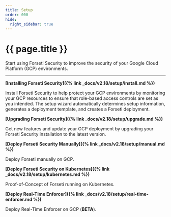 ```yaml
---
title: Setup
order: 000
hide:
  right_sidebar: true
---
```


# {{ page.title }}

Start using Forseti Security to improve the security of your Google Cloud
Platform (GCP) environments.

---

**[Installing Forseti Security]({% link _docs/v2.18/setup/install.md %})**

Install Forseti Security to help protect your GCP environments by monitoring your GCP resources to
ensure that role-based access controls are set as you intended. The setup wizard automatically
determines setup information, generates a deployment template, and creates a Forseti deployment.

**[Upgrading Forseti Security]({% link _docs/v2.18/setup/upgrade.md %})**

Get new features and update your GCP deployment by upgrading your Forseti Security installation
to the latest version.

**[Deploy Forseti Security Manually]({% link _docs/v2.18/setup/manual.md %})**

Deploy Forseti manually on GCP.

**[Deploy Forseti Security on Kubernetes]({% link _docs/v2.18/setup/kubernetes.md %})**

Proof-of-Concept of Forseti running on Kubernetes.

**[Deploy Real-Time Enforcer]({% link _docs/v2.18/setup/real-time-enforcer.md %})**

Deploy Real-Time Enforcer on GCP (**BETA**).
